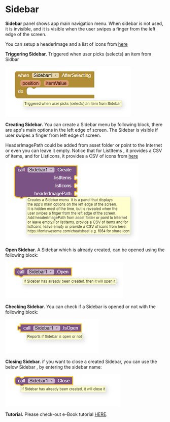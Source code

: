 # Sidebar

**Sidebar** panel shows app main navigation menu. When sidebar is not used, it is invisible, and it is visible when the user swipes a finger from the left edge of the screen.

You can setup a headerImage and a list of icons from [here](https://fontawesome.com/cheatsheet)

**Triggering Sidebar.** Triggered when user picks \(selects\) an item from Sidbar

![](../../../.gitbook/assets/image.png)

**Creating Sidebar.** You can create a Sidebar menu by following block, there are app's main options in the left edge of screen. The Sidebar is visible if user swipes a finger from left edge of screen.  

HeaderImagePath could be added from asset folder or point to the Internet or even you can leave it empty. Notice that for ListItems , it provides a CSV of items, and for ListIcons, it provides a CSV of icons from [here](https://fontawesome.com/cheatsheet)

![](../../../.gitbook/assets/image%20%2828%29.png)

**Open Sidebar.** A Sidebar which is already created, can be opened using the following block: 

![](../../../.gitbook/assets/image%20%2837%29.png)

**Checking Sidebar.** You can check if a Sidebar is opened or not  with the following block:

![](../../../.gitbook/assets/image%20%2827%29.png)

**Closing Sidebar.** if you want to close a created Sidebar, you can use the below Sidebar , by entering the sidebar name:

![](../../../.gitbook/assets/image%20%2822%29.png)

**Tutorial.** Please check-out e-Book tutorial [HERE](https://help.appybuilder.com/tutorials/creating-e-book).

